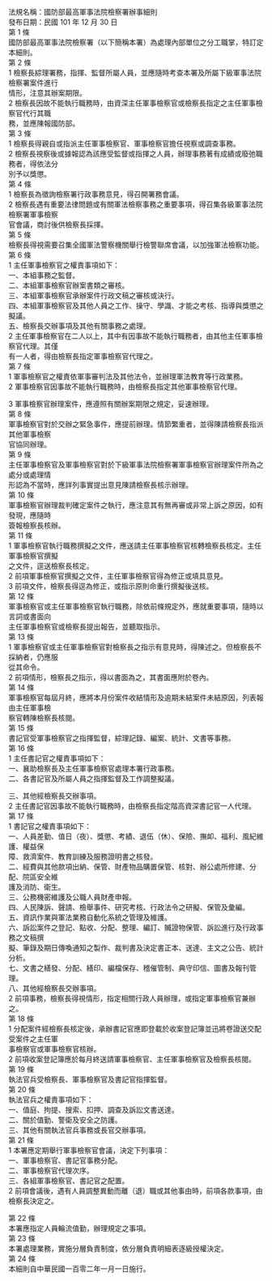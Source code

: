 法規名稱：國防部最高軍事法院檢察署辦事細則  
發布日期：民國 101 年 12 月 30 日  
第 1 條  
國防部最高軍事法院檢察署（以下簡稱本署）為處理內部單位之分工職掌，特訂定本細則。  
第 2 條  
1 檢察長綜理署務，指揮、監督所屬人員，並應隨時考查本署及所屬下級軍事法院檢察署案件進行  
情形，注意其辦案期限。  
2 檢察長因故不能執行職務時，由資深主任軍事檢察官或檢察長指定之主任軍事檢察官代行其職  
務，並應陳報國防部。  
第 3 條  
1 檢察長得親自或指派主任軍事檢察官、軍事檢察官擔任視察或調查事務。  
2 檢察長視察後或據報認為該應受監督或指揮之人員，辦理事務著有成績或廢弛職務者，得依法分  
別予以獎懲。  
第 4 條  
1 檢察長為徵詢檢察署行政事務意見，得召開署務會議。  
2 檢察長遇有重要法律問題或有關軍法檢察事務之重要事項，得召集各級軍事法院檢察署軍事檢察  
官會議，商討後供檢察長採擇。  
第 5 條  
檢察長得視需要召集全國軍法警察機關舉行檢警聯席會議，以加強軍法檢察功能。  
第 6 條  
1 主任軍事檢察官之權責事項如下：  
一、本組事務之監督。  
二、本組軍事檢察官辦案書類之審核。  
三、本組軍事檢察官承辦案件行政文稿之審核或決行。  
四、本組軍事檢察官及其他人員之工作、操守、學識、才能之考核、指導與獎懲之擬議。  
五、檢察長交辦事項及其他有關事務之處理。  
2 主任軍事檢察官在二人以上，其中有因事故不能執行職務者，由其他主任軍事檢察官代理。其僅  
有一人者，得由檢察長指定軍事檢察官代理之。  
第 7 條  
1 軍事檢察官之權責依軍事審判法及其他法令，並辦理軍法教育等行政業務。  
2 軍事檢察官因事故不能執行職務時，由檢察長指定其他軍事檢察官代理。  


3 軍事檢察官辦理案件，應遵照有關辦案期限之規定，妥速辦理。  
第 8 條  
軍事檢察官對於交辦之緊急事件，應提前辦理。情節繁重者，並得陳請檢察長指派其他軍事檢察  
官協同辦理。  
第 9 條  
主任軍事檢察官及軍事檢察官對於下級軍事法院檢察署軍事檢察官辦理案件所為之處分或處理情  
形認為不當時，應詳列事實提出意見陳請檢察長核示辦理。  
第 10 條  
軍事檢察官辦理裁判確定案件之執行，應注意其有無再審或非常上訴之原因，如有發現，應隨時  
簽報檢察長核辦。  
第 11 條  
1 軍事檢察官執行職務撰擬之文件，應送請主任軍事檢察官核轉檢察長核定。主任軍事檢察官撰擬  
之文件，逕送檢察長核定。  
2 前項軍事檢察官撰擬之文件，主任軍事檢察官得為修正或填具意見。  
3 前項文件，檢察長得逕為修正，或指示原則命重行撰擬後送核。  
第 12 條  
軍事檢察官或主任軍事檢察官執行職務，除依前條規定外，應就重要事項，隨時以言詞或書面向  
主任軍事檢察官或檢察長提出報告，並聽取指示。  
第 13 條  
1 軍事檢察官或主任軍事檢察官對檢察長之指示有意見時，得陳述之。但檢察長不採納者，仍應服  
從其命令。  
2 前項情形，檢察長之指示，得以書面為之，其書面應附於卷內。  
第 14 條  
軍事檢察官每屆月終，應將本月份案件收結情形及逾期未結案件未結原因，列表報由主任軍事檢  
察官轉陳檢察長核閱。  
第 15 條  
書記官受軍事檢察官之指揮監督，綜理記錄、編案、統計、文書等事務。  
第 16 條  
1 主任書記官之權責事項如下：  
一、襄助檢察長及主任軍事檢察官處理本署行政事務。  
二、各書記官及所屬人員之指揮監督及工作調整擬議。  


三、其他經檢察長交辦事項。  
2 主任書記官因事故不能執行職務時，由檢察長指定階高資深書記官一人代理。  
第 17 條  
1 書記官之權責事項如下：  
一、人員差勤、值日（夜）、獎懲、考績、退伍（休）、保險、撫卹、福利、風紀維護、權益保  
障、救濟案件、教育訓練及服務證明書之核發。  
二、經費與其他款項出納、保管、財產物品購置保管、核對、辦公處所修建、分配、院區安全維  
護及消防、衛生。  
三、公務機密維護及公職人員財產申報。  
四、人民陳訴、聲請、檢舉事件、研究考核、行政法令之研擬、保管及彙編。  
五、資訊作業與軍法業務自動化系統之管理及維護。  
六、訴訟案件之登記、點收、分配、整理、編訂、贓證物保管、訴訟進行及行政事務之文稿撰  
擬、筆錄及期日傳喚通知之製作、裁判書及決定書正本、送達、主文之公告、統計分析。  
七、文書之繕發、分配、繕印、編檔保存、稽催管制、典守印信、圖書及報刊管理。  
八、其他經檢察長交辦事項。  
2 前項事務，檢察長得視情形，指定相關行政人員辦理，或指定軍事檢察官兼辦之。  
第 18 條  
1 分配案件經檢察長核定後，承辦書記官應即登載於收案登記簿並迅將卷證送交配受案件之主任軍  
事檢察官或軍事檢察官核辦。  
2 前項收案登記簿應於每月終送請軍事檢察官、主任軍事檢察官及檢察長核閱。  
第 19 條  
執法官兵受檢察長、軍事檢察官及書記官指揮監督。  
第 20 條  
執法官兵之權責事項如下：  
一、值庭、拘提、搜索、扣押、調查及訴訟文書送達。  
二、關於值勤、警衛及安全之防護。  
三、其他有關執法官兵事務或長官交辦事項。  
第 21 條  
1 本署應定期舉行軍事檢察官會議，決定下列事項：  
一、軍事檢察官、書記官事務分配。  
二、軍事檢察官代理次序。  
三、各組軍事檢察官、書記官之配置。  
2 前項會議後，遇有人員調整異動而離（退）職或其他事由時，前項各款事項，由檢察長決定之。  


第 22 條  
本署應指定人員輪流值勤，辦理規定之事項。  
第 23 條  
本署處理業務，實施分層負責制度，依分層負責明細表逐級授權決定。  
第 24 條  
本細則自中華民國一百零二年一月一日施行。  


